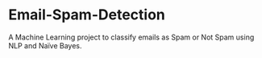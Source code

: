 # Email-Spam-Detection
A Machine Learning project to classify emails as Spam or Not Spam using NLP and Naïve Bayes.
